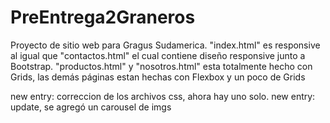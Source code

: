 # PreEntrega2Graneros
Proyecto de sitio web para Gragus Sudamerica.
"index.html" es responsive al igual que "contactos.html" el cual contiene diseño responsive junto a Bootstrap.
"productos.html" y "nosotros.html" esta totalmente hecho con Grids, las demás páginas estan hechas con Flexbox y un poco de Grids

new entry: correccion de los archivos css, ahora hay uno solo.
new entry: update, se agregó un carousel de imgs

